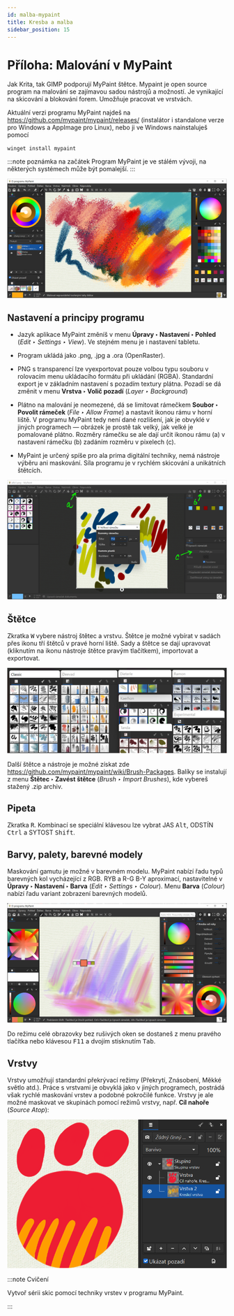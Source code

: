 ```yaml
---
id: malba-mypaint
title: Kresba a malba
sidebar_position: 15
---
```


# Příloha: Malování v MyPaint

Jak Krita, tak GIMP podporují MyPaint štětce. Mypaint je open source program na malování se zajímavou sadou nástrojů a možností. Je vynikající na skicování a blokování forem. Umožňuje pracovat ve vrstvách.

Aktuální verzi programu MyPaint najdeš na https://github.com/mypaint/mypaint/releases/ (instalátor i standalone verze pro Windows a AppImage pro Linux), nebo ji ve Windows nainstaluješ pomocí

```
winget install mypaint
```

:::note poznámka na začátek
Program MyPaint je ve stálém vývoji, na některých systémech může být pomalejší.
:::

![image](./images/mypaint-screen-1.png)

## Nastavení a principy programu

- Jazyk aplikace MyPaint změníš v menu **Úpravy ‣ Nastavení ‣ Pohled** (*Edit ‣ Settings ‣ View*). Ve stejném menu je i nastavení tabletu.

- Program ukládá jako .png, .jpg a .ora (OpenRaster).

- PNG s transparencí lze vyexportovat pouze volbou typu souboru v rolovacím menu ukládacího formátu při ukládání (RGBA). Standardní export je v základním nastavení s pozadím textury plátna. Pozadí se dá změnit v menu **Vrstva ‣ Volič pozadí** (*Layer ‣ Background*)

- Plátno na malování je neomezené, dá se limitovat rámečkem **Soubor ‣ Povolit rámeček** (*File ‣ Allow Frame*) a nastavit ikonou rámu v horní liště. V programu MyPaint tedy není dané rozlišení, jak je obvyklé v jiných programech — obrázek je prostě tak velký, jak velké je pomalované plátno. Rozměry rámečku se ale dají určit ikonou rámu (a) v nastavení rámečku (b) zadáním rozměru v pixelech (c).

- MyPaint je určený spíše pro ala prima digitální techniky, nemá nástroje výběru ani maskování. Síla programu je v rychlém skicování a unikátních štětcích.

![image](./images/mypaint-screen-2.png)

## Štětce
Zkratka <kbd>W</kbd> vybere nástroj štětec a vrstvu. Štětce je možné vybírat v sadách přes ikonu tří štětců v pravé horní liště. Sady a štětce se dají upravovat (kliknutím na ikonu nástroje štětce pravým tlačítkem), importovat a exportovat.

![image](./images/mypaint-brush.png)

Další štětce a nástroje je možné získat zde https://github.com/mypaint/mypaint/wiki/Brush-Packages. Balíky se instalují z menu **Štětec ‣ Zavést štětce** (*Brush ‣ Import Brushes*), kde vybereš stažený .zip archiv.

## Pipeta
Zkratka <kbd>R</kbd>. Kombinací se speciální klávesou lze vybrat JAS  <kbd>Alt</kbd>, ODSTÍN  <kbd>Ctrl</kbd> a SYTOST  <kbd>Shift</kbd>.

## Barvy, palety, barevné modely
Maskování gamutu je možné v barevném modelu. MyPaint nabízí řadu typů barevných kol vycházející z RGB. RYB a R-G B-Y aproximací, nastavitelné v **Úpravy ‣ Nastavení ‣ Barva** (*Edit ‣ Settings ‣ Colour*). Menu **Barva** (*Colour*) nabízí řadu variant zobrazení barevných modelů.  

![image](./images/mypaint-screen-3.png)

Do režimu celé obrazovky bez rušivých oken se dostaneš z menu pravého tlačítka nebo klávesou <kbd>F11</kbd> a dvojím stisknutím <kbd>Tab</kbd>.

## Vrstvy

Vrstvy umožňují standardní překrývací režimy (Překrytí, Znásobení, Měkké světlo atd.). Práce s vrstvami je obvyklá jako v jiných programech, postrádá však rychlé maskování vrstev a podobné pokročilé funkce. Vrstvy je ale možné maskovat ve skupinách pomocí režimů vrstvy, např. **Cíl nahoře** (*Source Atop*):

![image](./images/mypaint-layer-mask.png)



:::note Cvičení

Vytvoř sérii skic pomocí techniky vrstev v programu MyPaint.

:::

